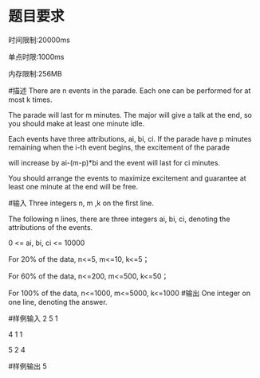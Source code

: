 # 题目要求
时间限制:20000ms

单点时限:1000ms

内存限制:256MB

#描述
There are n events in the parade. Each one can be performed for at most k times.

The parade will last for m minutes. The major will give a talk at the end, so you should make at least one minute idle.

Each events have three attributions, ai, bi, ci. If the parade have p minutes remaining when the i-th event begins, the excitement of the parade 

will increase by ai-(m-p)*bi and the event will last for ci minutes.

You should arrange the events to maximize excitement and guarantee at least one minute at the end will be free.

#输入
Three integers n, m ,k on the first line.

The following n lines, there are three integers ai, bi, ci, denoting the attributions of the events.

0 <= ai, bi, ci <= 10000

For 20% of the data, n<=5, m<=10, k<=5；

For 60% of the data, n<=200, m<=500, k<=50；

For 100% of the data, n<=1000, m<=5000, k<=1000
#输出
One integer on one line, denoting the answer.

#样例输入
2 5 1

4 1 1

5 2 4

#样例输出
5
